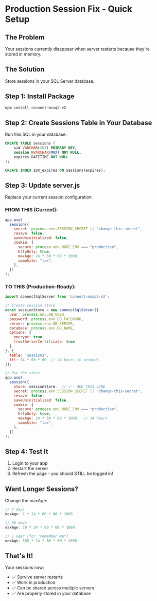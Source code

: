 # Production Session Fix - Quick Setup

## The Problem
Your sessions currently disappear when server restarts because they're stored in memory.

## The Solution
Store sessions in your SQL Server database.

## Step 1: Install Package
```bash
npm install connect-mssql-v2
```

## Step 2: Create Sessions Table in Your Database
Run this SQL in your database:

```sql
CREATE TABLE Sessions (
    sid VARCHAR(255) PRIMARY KEY,
    session NVARCHAR(MAX) NOT NULL,
    expires DATETIME NOT NULL
);

CREATE INDEX IDX_expires ON Sessions(expires);
```

## Step 3: Update server.js

Replace your current session configuration:

### FROM THIS (Current):
```javascript
app.use(
  session({
    secret: process.env.SESSION_SECRET || "change-this-secret",
    resave: false,
    saveUninitialized: false,
    cookie: {
      secure: process.env.NODE_ENV === "production",
      httpOnly: true,
      maxAge: 24 * 60 * 60 * 1000,
      sameSite: "lax",
    },
  })
);
```

### TO THIS (Production-Ready):
```javascript
import connectSqlServer from 'connect-mssql-v2';

// Create session store
const sessionStore = new connectSqlServer({
  user: process.env.DB_USER,
  password: process.env.DB_PASSWORD,
  server: process.env.DB_SERVER,
  database: process.env.DB_NAME,
  options: {
    encrypt: true,
    trustServerCertificate: true
  }
}, {
  table: 'Sessions',
  ttl: 24 * 60 * 60  // 24 hours in seconds
});

// Use the store
app.use(
  session({
    store: sessionStore,  // <-- ADD THIS LINE
    secret: process.env.SESSION_SECRET || "change-this-secret",
    resave: false,
    saveUninitialized: false,
    cookie: {
      secure: process.env.NODE_ENV === "production",
      httpOnly: true,
      maxAge: 24 * 60 * 60 * 1000,  // 24 hours
      sameSite: "lax",
    },
  })
);
```

## Step 4: Test It
1. Login to your app
2. Restart the server
3. Refresh the page - you should STILL be logged in!

## Want Longer Sessions?

Change the maxAge:
```javascript
// 7 days
maxAge: 7 * 24 * 60 * 60 * 1000

// 30 days  
maxAge: 30 * 24 * 60 * 60 * 1000

// 1 year (for "remember me")
maxAge: 365 * 24 * 60 * 60 * 1000
```

## That's It!
Your sessions now:
- ✅ Survive server restarts
- ✅ Work in production
- ✅ Can be shared across multiple servers
- ✅ Are properly stored in your database
